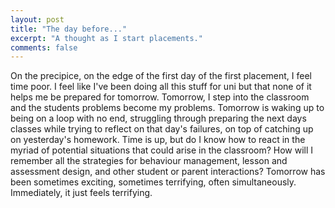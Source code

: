 ```yaml
---
layout: post
title: "The day before..."
excerpt: "A thought as I start placements."
comments: false
---
```

On the precipice, on the edge of the first day of the first placement, I feel time poor. I feel like I've been doing all this stuff for uni but that none of it helps me be prepared for tomorrow. Tomorrow, I step into the classroom and the students problems become my problems. Tomorrow is waking up to being on a loop with no end, struggling through preparing the next days classes while trying to reflect on that day's failures, on top of catching up on yesterday's homework. Time is up, but do I know how to react in the myriad of potential situations that could arise in the classroom? How will I remember all the strategies for behaviour management, lesson and assessment design, and other student or parent interactions?
Tomorrow has been sometimes exciting, sometimes terrifying, often simultaneously. Immediately, it just feels terrifying.